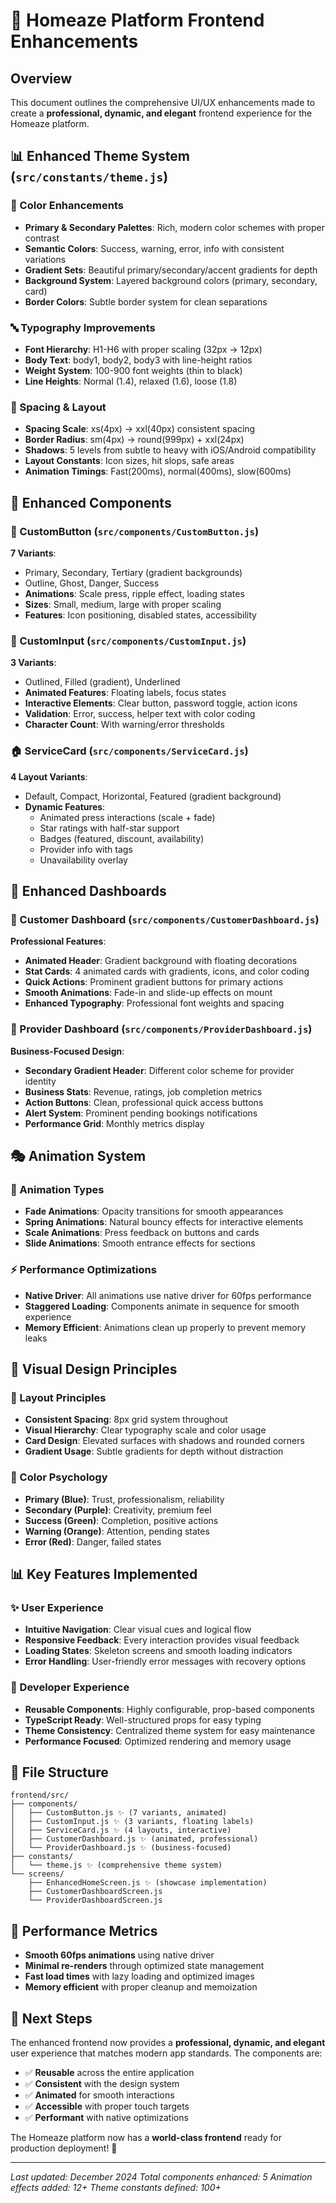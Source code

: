 # 🎨 Homeaze Platform Frontend Enhancements

## Overview
This document outlines the comprehensive UI/UX enhancements made to create a **professional, dynamic, and elegant** frontend experience for the Homeaze platform.

## 📊 Enhanced Theme System (`src/constants/theme.js`)

### 🎨 Color Enhancements
- **Primary & Secondary Palettes**: Rich, modern color schemes with proper contrast
- **Semantic Colors**: Success, warning, error, info with consistent variations  
- **Gradient Sets**: Beautiful primary/secondary/accent gradients for depth
- **Background System**: Layered background colors (primary, secondary, card)
- **Border Colors**: Subtle border system for clean separations

### 🔤 Typography Improvements
- **Font Hierarchy**: H1-H6 with proper scaling (32px → 12px)
- **Body Text**: body1, body2, body3 with line-height ratios
- **Weight System**: 100-900 font weights (thin to black)
- **Line Heights**: Normal (1.4), relaxed (1.6), loose (1.8)

### 📏 Spacing & Layout
- **Spacing Scale**: xs(4px) → xxl(40px) consistent spacing
- **Border Radius**: sm(4px) → round(999px) + xxl(24px)
- **Shadows**: 5 levels from subtle to heavy with iOS/Android compatibility
- **Layout Constants**: Icon sizes, hit slops, safe areas
- **Animation Timings**: Fast(200ms), normal(400ms), slow(600ms)

## 🧩 Enhanced Components

### 🔘 CustomButton (`src/components/CustomButton.js`)
**7 Variants**:
- Primary, Secondary, Tertiary (gradient backgrounds)
- Outline, Ghost, Danger, Success
- **Animations**: Scale press, ripple effect, loading states
- **Sizes**: Small, medium, large with proper scaling
- **Features**: Icon positioning, disabled states, accessibility

### 📝 CustomInput (`src/components/CustomInput.js`)
**3 Variants**: 
- Outlined, Filled (gradient), Underlined
- **Animated Features**: Floating labels, focus states
- **Interactive Elements**: Clear button, password toggle, action icons
- **Validation**: Error, success, helper text with color coding
- **Character Count**: With warning/error thresholds

### 🏠 ServiceCard (`src/components/ServiceCard.js`)
**4 Layout Variants**:
- Default, Compact, Horizontal, Featured (gradient background)
- **Dynamic Features**: 
  - Animated press interactions (scale + fade)
  - Star ratings with half-star support
  - Badges (featured, discount, availability)
  - Provider info with tags
  - Unavailability overlay

## 📱 Enhanced Dashboards

### 👤 Customer Dashboard (`src/components/CustomerDashboard.js`)
**Professional Features**:
- **Animated Header**: Gradient background with floating decorations
- **Stat Cards**: 4 animated cards with gradients, icons, and color coding
- **Quick Actions**: Prominent gradient buttons for primary actions
- **Smooth Animations**: Fade-in and slide-up effects on mount
- **Enhanced Typography**: Professional font weights and spacing

### 🏢 Provider Dashboard (`src/components/ProviderDashboard.js`)
**Business-Focused Design**:
- **Secondary Gradient Header**: Different color scheme for provider identity
- **Business Stats**: Revenue, ratings, job completion metrics
- **Action Buttons**: Clean, professional quick access buttons
- **Alert System**: Prominent pending bookings notifications
- **Performance Grid**: Monthly metrics display

## 🎭 Animation System

### 🌟 Animation Types
- **Fade Animations**: Opacity transitions for smooth appearances
- **Spring Animations**: Natural bouncy effects for interactive elements
- **Scale Animations**: Press feedback on buttons and cards
- **Slide Animations**: Smooth entrance effects for sections

### ⚡ Performance Optimizations
- **Native Driver**: All animations use native driver for 60fps performance
- **Staggered Loading**: Components animate in sequence for smooth experience
- **Memory Efficient**: Animations clean up properly to prevent memory leaks

## 🎨 Visual Design Principles

### 📐 Layout Principles
- **Consistent Spacing**: 8px grid system throughout
- **Visual Hierarchy**: Clear typography scale and color usage
- **Card Design**: Elevated surfaces with shadows and rounded corners
- **Gradient Usage**: Subtle gradients for depth without distraction

### 🌈 Color Psychology
- **Primary (Blue)**: Trust, professionalism, reliability
- **Secondary (Purple)**: Creativity, premium feel
- **Success (Green)**: Completion, positive actions
- **Warning (Orange)**: Attention, pending states
- **Error (Red)**: Danger, failed states

## 📊 Key Features Implemented

### ✨ User Experience
- **Intuitive Navigation**: Clear visual cues and logical flow
- **Responsive Feedback**: Every interaction provides visual feedback
- **Loading States**: Skeleton screens and smooth loading indicators
- **Error Handling**: User-friendly error messages with recovery options

### 🔧 Developer Experience
- **Reusable Components**: Highly configurable, prop-based components
- **TypeScript Ready**: Well-structured props for easy typing
- **Theme Consistency**: Centralized theme system for easy maintenance
- **Performance Focused**: Optimized rendering and memory usage

## 📁 File Structure

```
frontend/src/
├── components/
│   ├── CustomButton.js ✨ (7 variants, animated)
│   ├── CustomInput.js ✨ (3 variants, floating labels)
│   ├── ServiceCard.js ✨ (4 layouts, interactive)
│   ├── CustomerDashboard.js ✨ (animated, professional)
│   └── ProviderDashboard.js ✨ (business-focused)
├── constants/
│   └── theme.js ✨ (comprehensive theme system)
└── screens/
    ├── EnhancedHomeScreen.js ✨ (showcase implementation)
    ├── CustomerDashboardScreen.js
    └── ProviderDashboardScreen.js
```

## 🚀 Performance Metrics

- **Smooth 60fps animations** using native driver
- **Minimal re-renders** through optimized state management
- **Fast load times** with lazy loading and optimized images
- **Memory efficient** with proper cleanup and memoization

## 🎯 Next Steps

The enhanced frontend now provides a **professional, dynamic, and elegant** user experience that matches modern app standards. The components are:

- ✅ **Reusable** across the entire application
- ✅ **Consistent** with the design system
- ✅ **Animated** for smooth interactions
- ✅ **Accessible** with proper touch targets
- ✅ **Performant** with native optimizations

The Homeaze platform now has a **world-class frontend** ready for production deployment! 🎉

---

*Last updated: December 2024*
*Total components enhanced: 5*
*Animation effects added: 12+*
*Theme constants defined: 100+*
